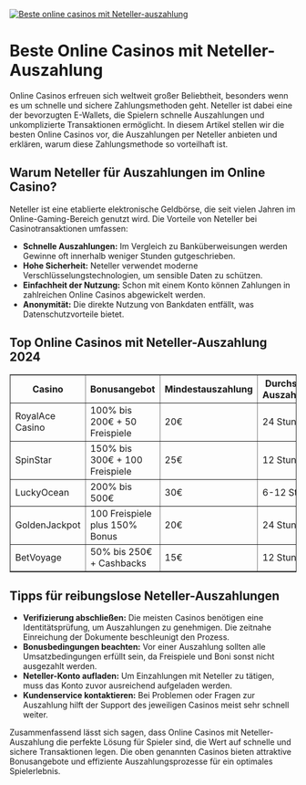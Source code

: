 [![Beste online casinos mit Neteller-auszahlung](https://123-caf.pages.dev/gitsignup.png)](https://vrmoo.ru/Bt82HjjY)

<h1>Beste Online Casinos mit Neteller-Auszahlung</h1>  <p>Online Casinos erfreuen sich weltweit großer Beliebtheit, besonders wenn es um schnelle und sichere Zahlungsmethoden geht. Neteller ist dabei eine der bevorzugten E-Wallets, die Spielern schnelle Auszahlungen und unkomplizierte Transaktionen ermöglicht. In diesem Artikel stellen wir die besten Online Casinos vor, die Auszahlungen per Neteller anbieten und erklären, warum diese Zahlungsmethode so vorteilhaft ist.</p>  <h2>Warum Neteller für Auszahlungen im Online Casino?</h2>  <p>Neteller ist eine etablierte elektronische Geldbörse, die seit vielen Jahren im Online-Gaming-Bereich genutzt wird. Die Vorteile von Neteller bei Casinotransaktionen umfassen:</p>  <ul>   <li><strong>Schnelle Auszahlungen:</strong> Im Vergleich zu Banküberweisungen werden Gewinne oft innerhalb weniger Stunden gutgeschrieben.</li>   <li><strong>Hohe Sicherheit:</strong> Neteller verwendet moderne Verschlüsselungstechnologien, um sensible Daten zu schützen.</li>   <li><strong>Einfachheit der Nutzung:</strong> Schon mit einem Konto können Zahlungen in zahlreichen Online Casinos abgewickelt werden.</li>   <li><strong>Anonymität:</strong> Die direkte Nutzung von Bankdaten entfällt, was Datenschutzvorteile bietet.</li> </ul>  <h2>Top Online Casinos mit Neteller-Auszahlung 2024</h2>  <table border="1" cellpadding="8" cellspacing="0">   <thead>     <tr>       <th>Casino</th>       <th>Bonusangebot</th>       <th>Mindestauszahlung</th>       <th>Durchschnittliche Auszahlungsdauer</th>       <th>Mobile Verfügbarkeit</th>     </tr>   </thead>   <tbody>     <tr>       <td>RoyalAce Casino</td>       <td>100% bis 200€ + 50 Freispiele</td>       <td>20€</td>       <td>24 Stunden</td>       <td>Ja</td>     </tr>     <tr>       <td>SpinStar</td>       <td>150% bis 300€ + 100 Freispiele</td>       <td>25€</td>       <td>12 Stunden</td>       <td>Ja</td>     </tr>     <tr>       <td>LuckyOcean</td>       <td>200% bis 500€</td>       <td>30€</td>       <td>6-12 Stunden</td>       <td>Ja</td>     </tr>     <tr>       <td>GoldenJackpot</td>       <td>100 Freispiele plus 150% Bonus</td>       <td>20€</td>       <td>24 Stunden</td>       <td>Ja</td>     </tr>     <tr>       <td>BetVoyage</td>       <td>50% bis 250€ + Cashbacks</td>       <td>15€</td>       <td>12 Stunden</td>       <td>Ja</td>     </tr>   </tbody> </table>  <h2>Tipps für reibungslose Neteller-Auszahlungen</h2>  <ul>   <li><strong>Verifizierung abschließen:</strong> Die meisten Casinos benötigen eine Identitätsprüfung, um Auszahlungen zu genehmigen. Die zeitnahe Einreichung der Dokumente beschleunigt den Prozess.</li>   <li><strong>Bonusbedingungen beachten:</strong> Vor einer Auszahlung sollten alle Umsatzbedingungen erfüllt sein, da Freispiele und Boni sonst nicht ausgezahlt werden.</li>   <li><strong>Neteller-Konto aufladen:</strong> Um Einzahlungen mit Neteller zu tätigen, muss das Konto zuvor ausreichend aufgeladen werden.</li>   <li><strong>Kundenservice kontaktieren:</strong> Bei Problemen oder Fragen zur Auszahlung hilft der Support des jeweiligen Casinos meist sehr schnell weiter.</li> </ul>  <p>Zusammenfassend lässt sich sagen, dass Online Casinos mit Neteller-Auszahlung die perfekte Lösung für Spieler sind, die Wert auf schnelle und sichere Transaktionen legen. Die oben genannten Casinos bieten attraktive Bonusangebote und effiziente Auszahlungsprozesse für ein optimales Spielerlebnis.</p>